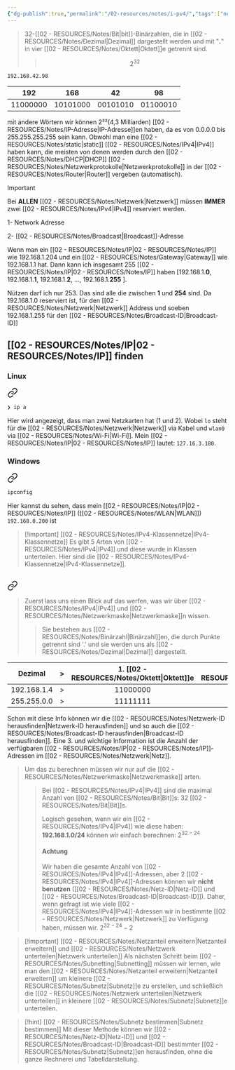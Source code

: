 ```yaml
---
{"dg-publish":true,"permalink":"/02-resources/notes/i-pv4/","tags":["netzwerk/ip/ipv4"],"noteIcon":"","updated":"2025-08-28T11:00:50.000+02:00"}
---
```


> 32-[[02 - RESOURCES/Notes/Bit\|bit]]-Binärzahlen, die in [[02 - RESOURCES/Notes/Dezimal\|Dezimal]] dargestellt werden und mit "**.**"  in vier [[02 - RESOURCES/Notes/Oktett\|Oktett]]e getrennt sind.  
>>$$2^{32}$$



	192.168.42.98

|   192    |   168    |    42    |    98    |
| :------: | :------: | :------: | :------: |
| 11000000 | 10101000 | 00101010 | 01100010 |

mit andere Wörtern wir können 2³²(4,3 Milliarden) [[02 - RESOURCES/Notes/IP-Adresse\|IP-Adresse]]en haben, da  es von 0.0.0.0 bis 255.255.255.255 sein kann.
Obwohl man eine [[02 - RESOURCES/Notes/static\|static]] [[02 - RESOURCES/Notes/IPv4\|IPv4]]  haben kann, die meisten von denen werden durch den  [[02 - RESOURCES/Notes/DHCP\|DHCP]] [[02 - RESOURCES/Notes/Netzwerkprotokolle\|Netzwerkprotokolle]] in der [[02 - RESOURCES/Notes/Router\|Router]] vergeben (automatisch).

>[!important] 
>Bei **ALLEN** [[02 - RESOURCES/Notes/Netzwerk\|Netzwerk]] müssen **IMMER** zwei [[02 - RESOURCES/Notes/IPv4\|IPv4]] reserviert werden.
>
>1- Network Adresse
>
>2- [[02 - RESOURCES/Notes/Broadcast\|Broadcast]]-Adresse

Wenn man ein [[02 - RESOURCES/Notes/IP\|02 - RESOURCES/Notes/IP]] wie 192.168.1.204 und ein [[02 - RESOURCES/Notes/Gateway\|Gateway]] wie 192.168.1.1 hat. Dann kann ich insgesamt 255 [[02 - RESOURCES/Notes/IP\|02 - RESOURCES/Notes/IP]] haben [192.168.1.**0**, 192.168.1.**1**, 192.168.1.**2**, ..., 192.168.1.**255** ]. 

Nützen darf ich nur 253. Das sind alle die zwischen **1** und  **254** sind. 
Da 192.168.1.0 reserviert ist, für den [[02 - RESOURCES/Notes/Netzwerk\|Netzwerk]] Address und soeben 192.168.1.255 für den [[02 - RESOURCES/Notes/Broadcast-ID\|Broadcast-ID]] 
## [[02 - RESOURCES/Notes/IP\|02 - RESOURCES/Notes/IP]] finden
### Linux

<div class="transclusion internal-embed is-loaded"><a class="markdown-embed-link" href="/02-resources/notes/ip/#d26d3a" aria-label="Open link"><svg xmlns="http://www.w3.org/2000/svg" width="24" height="24" viewBox="0 0 24 24" fill="none" stroke="currentColor" stroke-width="2" stroke-linecap="round" stroke-linejoin="round" class="svg-icon lucide-link"><path d="M10 13a5 5 0 0 0 7.54.54l3-3a5 5 0 0 0-7.07-7.07l-1.72 1.71"></path><path d="M14 11a5 5 0 0 0-7.54-.54l-3 3a5 5 0 0 0 7.07 7.07l1.71-1.71"></path></svg></a><div class="markdown-embed">



```bash
❯ ip a
```

</div></div>


Hier wird angezeigt, dass man zwei Netzkarten hat (1 und 2). Wobei `lo` steht für die [[02 - RESOURCES/Notes/Netzwerk\|Netzwerk]] via Kabel und `wlan0` via [[02 - RESOURCES/Notes/Wi-Fi\|Wi-Fi]]. 
Mein [[02 - RESOURCES/Notes/IP\|02 - RESOURCES/Notes/IP]] lautet: `127.16.3.180`.

### Windows

<div class="transclusion internal-embed is-loaded"><a class="markdown-embed-link" href="/02-resources/notes/ip/#0f192b" aria-label="Open link"><svg xmlns="http://www.w3.org/2000/svg" width="24" height="24" viewBox="0 0 24 24" fill="none" stroke="currentColor" stroke-width="2" stroke-linecap="round" stroke-linejoin="round" class="svg-icon lucide-link"><path d="M10 13a5 5 0 0 0 7.54.54l3-3a5 5 0 0 0-7.07-7.07l-1.72 1.71"></path><path d="M14 11a5 5 0 0 0-7.54-.54l-3 3a5 5 0 0 0 7.07 7.07l1.71-1.71"></path></svg></a><div class="markdown-embed">



```bash
ipconfig
```

</div></div>

Hier kannst du sehen, dass mein [[02 - RESOURCES/Notes/IP\|02 - RESOURCES/Notes/IP]] ([[02 - RESOURCES/Notes/WLAN\|WLAN]]) `192.168.0.200` ist

>[!important] [[02 - RESOURCES/Notes/IPv4-Klassennetze\|IPv4-Klassennetze]]
>Es gibt 5 Arten von [[02 - RESOURCES/Notes/IPv4\|IPv4]] und diese wurde in Klassen unterteilen.
>Hier sind die [[02 - RESOURCES/Notes/IPv4-Klassennetze\|IPv4-Klassennetze]].

## 
<div class="transclusion internal-embed is-loaded"><a class="markdown-embed-link" href="/02-resources/notes/subnetting-i-pv4/" aria-label="Open link"><svg xmlns="http://www.w3.org/2000/svg" width="24" height="24" viewBox="0 0 24 24" fill="none" stroke="currentColor" stroke-width="2" stroke-linecap="round" stroke-linejoin="round" class="svg-icon lucide-link"><path d="M10 13a5 5 0 0 0 7.54.54l3-3a5 5 0 0 0-7.07-7.07l-1.72 1.71"></path><path d="M14 11a5 5 0 0 0-7.54-.54l-3 3a5 5 0 0 0 7.07 7.07l1.71-1.71"></path></svg></a><div class="markdown-embed">




>Zuerst lass uns einen Blick auf das werfen, was wir über [[02 - RESOURCES/Notes/IPv4\|IPv4]] und [[02 - RESOURCES/Notes/Netzwerkmaske\|Netzwerkmaske]]n wissen. 
>>Sie bestehen aus [[02 - RESOURCES/Notes/Binärzahl\|Binärzahl]]en, die durch Punkte getrennt sind '.' und sie werden uns als [[02 - RESOURCES/Notes/Dezimal\|Dezimal]] dargestellt.

|   Dezimal   | >   | 1. [[02 - RESOURCES/Notes/Oktett\|Oktett]]e | 2. [[02 - RESOURCES/Notes/Oktett\|Oktett]]e | 3. [[02 - RESOURCES/Notes/Oktett\|Oktett]]e | 4. [[02 - RESOURCES/Notes/Oktett\|Oktett]]e |
| :---------: | --- | :------------: | :------------: | :------------: | -------------- |
| 192.168.1.4 | >   |    11000000    |    10101000    |    00000001    | 00000100       |
| 255.255.0.0 | >   |    11111111    |    11111111    |    00000000    | 00000000       |

Schon mit diese Info können wir die [[02 - RESOURCES/Notes/Netzwerk-ID herausfinden\|Netzwerk-ID herausfinden]] und so auch die [[02 - RESOURCES/Notes/Broadcast-ID herausfinden\|Broadcast-ID herausfinden]].
Eine 3. und wichtige Information ist die Anzahl der verfügbaren [[02 - RESOURCES/Notes/IP\|02 - RESOURCES/Notes/IP]]-Adressen im [[02 - RESOURCES/Notes/Netzwerk\|Netz]].

>Um das zu berechnen müssen wir nur auf die [[02 - RESOURCES/Notes/Netzwerkmaske\|Netzwerkmaske]] arten.
>>Bei [[02 - RESOURCES/Notes/IPv4\|IPv4]] sind die maximal Anzahl von [[02 - RESOURCES/Notes/Bit\|Bit]]s:  32 [[02 - RESOURCES/Notes/Bit\|Bit]]s.
>><style> .container {font-family: sans-serif; text-align: center;} .button-wrapper button {z-index: 1;height: 40px; width: 100px; margin: 10px;padding: 5px;} .excalidraw .App-menu_top .buttonList { display: flex;} .excalidraw-wrapper { height: 800px; margin: 50px; position: relative;} :root[dir="ltr"] .excalidraw .layer-ui__wrapper .zen-mode-transition.App-menu_bottom--transition-left {transform: none;} </style><script src="https://cdn.jsdelivr.net/npm/react@17/umd/react.production.min.js"></script><script src="https://cdn.jsdelivr.net/npm/react-dom@17/umd/react-dom.production.min.js"></script><script type="text/javascript" src="https://cdn.jsdelivr.net/npm/@excalidraw/excalidraw@0/dist/excalidraw.production.min.js"></script><div id="Subnetting_IPv4_2024-07-29_0920.35.excalidraw.md1"></div><script>(function(){const InitialData={"type":"excalidraw","version":2,"source":"https://github.com/zsviczian/obsidian-excalidraw-plugin/releases/tag/2.2.10","elements":[{"type":"text","version":100,"versionNonce":933466794,"index":"a0","isDeleted":false,"id":"Vz0eTwEF","fillStyle":"solid","strokeWidth":2,"strokeStyle":"solid","roughness":1,"opacity":100,"angle":0,"x":-173.4774359130859,"y":-362.2421875,"strokeColor":"#1e1e1e","backgroundColor":"transparent","width":475.47882080078125,"height":86.12839612469412,"seed":283250538,"groupIds":[],"frameId":null,"roundness":null,"boundElements":[{"id":"LKW6GZoL6RoA98fGlC2iu","type":"arrow"},{"id":"RlVnpwJ17yHemhTtC8yEr","type":"arrow"},{"id":"UoR7FcuvttxDdOytQwwDg","type":"arrow"},{"id":"J0oiBu0EhXhCe7ZVD74qi","type":"arrow"}],"updated":1722238086659,"link":null,"locked":false,"fontSize":68.90271689975529,"fontFamily":1,"text":"192.168.1.0/24","rawText":"192.168.1.0/24","textAlign":"left","verticalAlign":"top","containerId":null,"originalText":"192.168.1.0/24","autoResize":true,"lineHeight":1.25},{"type":"text","version":184,"versionNonce":233332534,"index":"a2","isDeleted":false,"id":"G2Cbo5ac","fillStyle":"solid","strokeWidth":2,"strokeStyle":"solid","roughness":1,"opacity":100,"angle":0,"x":-369.0799560546874,"y":-169.2421875,"strokeColor":"#1e1e1e","backgroundColor":"transparent","width":205.47991943359375,"height":54.99999999999999,"seed":813742890,"groupIds":[],"frameId":null,"roundness":null,"boundElements":[{"id":"LKW6GZoL6RoA98fGlC2iu","type":"arrow"}],"updated":1722237843040,"link":null,"locked":false,"fontSize":43.99999999999999,"fontFamily":1,"text":"11000000","rawText":"11000000","textAlign":"left","verticalAlign":"top","containerId":null,"originalText":"11000000","autoResize":true,"lineHeight":1.25},{"type":"text","version":184,"versionNonce":1154398442,"index":"a3","isDeleted":false,"id":"bPvQCxae","fillStyle":"solid","strokeWidth":2,"strokeStyle":"solid","roughness":1,"opacity":100,"angle":0,"x":-101,"y":-167.2421875,"strokeColor":"#1e1e1e","backgroundColor":"transparent","width":163.3151092529297,"height":47.999999999999986,"seed":1936249770,"groupIds":[],"frameId":null,"roundness":null,"boundElements":[{"id":"RlVnpwJ17yHemhTtC8yEr","type":"arrow"}],"updated":1722237853043,"link":null,"locked":false,"fontSize":38.39999999999999,"fontFamily":1,"text":"10101000","rawText":"10101000","textAlign":"left","verticalAlign":"top","containerId":null,"originalText":"10101000","autoResize":true,"lineHeight":1.25},{"type":"text","version":215,"versionNonce":414833898,"index":"a4","isDeleted":false,"id":"s40kUE6w","fillStyle":"solid","strokeWidth":2,"strokeStyle":"solid","roughness":1,"opacity":100,"angle":0,"x":133,"y":-167.2421875,"strokeColor":"#1e1e1e","backgroundColor":"transparent","width":166.85353088378906,"height":40.999999999999986,"seed":881101866,"groupIds":[],"frameId":null,"roundness":null,"boundElements":[{"id":"UoR7FcuvttxDdOytQwwDg","type":"arrow"}],"updated":1722237873668,"link":null,"locked":false,"fontSize":32.79999999999999,"fontFamily":1,"text":"00000001","rawText":"00000001","textAlign":"left","verticalAlign":"top","containerId":null,"originalText":"00000001","autoResize":true,"lineHeight":1.25},{"type":"text","version":188,"versionNonce":1884922154,"index":"a5","isDeleted":false,"id":"BfcDSt3M","fillStyle":"solid","strokeWidth":2,"strokeStyle":"solid","roughness":1,"opacity":100,"angle":0,"x":385,"y":-170.2421875,"strokeColor":"#1e1e1e","backgroundColor":"transparent","width":171.7247314453125,"height":39,"seed":1766209974,"groupIds":[],"frameId":null,"roundness":null,"boundElements":[{"id":"J0oiBu0EhXhCe7ZVD74qi","type":"arrow"}],"updated":1722237892393,"link":null,"locked":false,"fontSize":31.2,"fontFamily":1,"text":"00000000","rawText":"00000000","textAlign":"left","verticalAlign":"top","containerId":null,"originalText":"00000000","autoResize":true,"lineHeight":1.25},{"type":"arrow","version":415,"versionNonce":1920448106,"index":"a6","isDeleted":false,"id":"LKW6GZoL6RoA98fGlC2iu","fillStyle":"solid","strokeWidth":2,"strokeStyle":"solid","roughness":1,"opacity":100,"angle":0,"x":-112.00000000000007,"y":-260.2421875,"strokeColor":"#1e1e1e","backgroundColor":"transparent","width":123.54924427949116,"height":76,"seed":140652202,"groupIds":[],"frameId":null,"roundness":{"type":2},"boundElements":[],"updated":1722242480449,"link":null,"locked":false,"startBinding":{"elementId":"Vz0eTwEF","focus":-0.007629631181537228,"gap":15.871603875305908},"endBinding":{"elementId":"G2Cbo5ac","focus":-0.05561137932715637,"gap":15},"lastCommittedPoint":null,"startArrowhead":null,"endArrowhead":"arrow","points":[[0,0],[-78.99999999999993,26],[-123.54924427949116,76]]},{"type":"arrow","version":49,"versionNonce":274244586,"index":"a8","isDeleted":false,"id":"RlVnpwJ17yHemhTtC8yEr","fillStyle":"solid","strokeWidth":2,"strokeStyle":"solid","roughness":1,"opacity":100,"angle":0,"x":13,"y":-260.2421875,"strokeColor":"#1e1e1e","backgroundColor":"transparent","width":29,"height":84,"seed":1378928554,"groupIds":[],"frameId":null,"roundness":{"type":2},"boundElements":[],"updated":1722242480449,"link":null,"locked":false,"startBinding":{"elementId":"Vz0eTwEF","focus":0.12238423115551146,"gap":15.871603875305908},"endBinding":{"elementId":"bPvQCxae","focus":-0.08950543900269438,"gap":9.000000000000007},"lastCommittedPoint":null,"startArrowhead":null,"endArrowhead":"arrow","points":[[0,0],[-29,84]]},{"type":"arrow","version":120,"versionNonce":1778135402,"index":"a9","isDeleted":false,"id":"UoR7FcuvttxDdOytQwwDg","fillStyle":"solid","strokeWidth":2,"strokeStyle":"solid","roughness":1,"opacity":100,"angle":0,"x":108.99999999999997,"y":-260.2421875,"strokeColor":"#1e1e1e","backgroundColor":"transparent","width":100.0067790679453,"height":80,"seed":2047235178,"groupIds":[],"frameId":null,"roundness":{"type":2},"boundElements":[],"updated":1722242480449,"link":null,"locked":false,"startBinding":{"elementId":"Vz0eTwEF","focus":0.3510833032094752,"gap":15.871603875305908},"endBinding":{"elementId":"s40kUE6w","focus":0.0639842008470133,"gap":13.000000000000007},"lastCommittedPoint":null,"startArrowhead":null,"endArrowhead":"arrow","points":[[0,0],[79.00000000000003,27],[100.0067790679453,80]]},{"type":"arrow","version":168,"versionNonce":658136810,"index":"aA","isDeleted":false,"id":"J0oiBu0EhXhCe7ZVD74qi","fillStyle":"solid","strokeWidth":2,"strokeStyle":"solid","roughness":1,"opacity":100,"angle":0,"x":169.0000000000001,"y":-265.2421875,"strokeColor":"#1e1e1e","backgroundColor":"transparent","width":285.6600608224883,"height":84,"seed":620132406,"groupIds":[],"frameId":null,"roundness":{"type":2},"boundElements":[],"updated":1722242480449,"link":null,"locked":false,"startBinding":{"elementId":"Vz0eTwEF","focus":0.8194920109882059,"gap":10.871603875305908},"endBinding":{"elementId":"BfcDSt3M","focus":0.03593220944871933,"gap":11},"lastCommittedPoint":null,"startArrowhead":null,"endArrowhead":"arrow","points":[[0,0],[240.9999999999999,15],[285.6600608224883,84]]},{"type":"freedraw","version":502,"versionNonce":976400822,"index":"aC","isDeleted":false,"id":"blAbhGdWoW2vk7QbpcRn-","fillStyle":"solid","strokeWidth":2,"strokeStyle":"solid","roughness":1,"opacity":100,"angle":3.1467053909950877,"x":-197.8943648772156,"y":-448.3914864017627,"strokeColor":"#1e1e1e","backgroundColor":"transparent","width":377.59506844996815,"height":135,"seed":711011958,"groupIds":[],"frameId":null,"roundness":null,"boundElements":[],"updated":1722238338332,"link":null,"locked":false,"points":[[0,0],[0.3880730405446744,0],[0.7761460810893488,2],[1.9403652027233722,5],[3.8807304054467444,11],[6.20916864871479,17],[10.089899054161533,24],[12.806410337974256,29],[15.522921621786978,33],[19.015578986689047,37],[25.224747635403833,41],[29.493551081395253,45],[32.98620844629732,47],[34.53850060847602,48],[38.03115797337809,49],[44.24032662209289,50],[48.89720310862898,51],[53.16600655462039,51],[57.82288304115647,51],[65.1962708115053,51],[70.62929337913073,51],[74.89809682512217,51],[78.39075419002423,50],[83.82377675764967,47],[85.37606891982836,47],[88.86872628473044,46],[93.91367581181119,45],[98.5705522983473,44],[109.43659743359818,44],[112.54118175795556,44],[115.64576608231295,43],[121.07878864993842,43],[125.73566513647451,43],[132.72097986627864,43],[136.98978331227005,43],[138.93014851499342,43],[143.58702500152953,43],[149.02004756915494,43],[156.78150838004845,43],[161.43838486658453,43],[164.15489615039726,43],[166.09526135312063,43],[168.81177263693334,43],[171.1402108802014,44],[173.46864912346945,45],[175.7970873667375,47],[176.96130648837155,48],[180.4539638532736,51],[182.39432905599696,52],[184.33469425872033,54],[186.66313250198837,55],[188.60349770471177,57],[189.76771682634575,59],[190.9319359479798,61],[191.70808202906915,62],[193.26037419124788,65],[194.0365202723372,66],[195.2007393939712,69],[195.97688547506058,70],[196.75303155614992,72],[198.30532371832862,76],[199.46954283996263,78],[200.245688921052,81],[201.409908042686,84],[202.18605412377536,86],[202.9622002048647,88],[202.9622002048647,89],[203.35027324540937,91],[203.73834628595404,92],[203.73834628595404,93],[204.1264193264987,94],[204.1264193264987,95],[204.1264193264987,92],[204.1264193264987,83],[204.51449236704343,79],[205.29063844813277,70],[207.23100365085614,61],[209.1713688535795,57],[212.27595317793688,54],[216.15668358338365,49],[221.97777919155374,45],[227.79887479972385,42],[237.11262777279603,40],[242.93372338096617,38],[247.20252682695758,35],[251.8594033134937,33],[254.18784155676173,32],[262.3373754081999,30],[267.7703979758253,30],[273.59149358399543,30],[279.8006622327102,30],[287.5621230436037,30],[291.44285344905046,30],[296.09972993558654,30],[305.41348290865875,30],[313.1749437195522,30],[320.548331489901,30],[322.87676973316906,30],[327.92171926024986,31],[332.9666687873306,33],[334.1308879089646,33],[336.4593261522327,33],[338.3996913549561,33],[340.3400565576794,33],[343.8327139225815,33],[347.32537128748356,33],[351.2061016929303,33],[355.08683209837704,33],[356.25105122001105,32],[358.9675625038238,31],[360.13178162545785,29],[361.29600074709185,27],[364.0125120309046,24],[365.56480419308326,22],[367.89324243635133,19],[369.44553459853,17],[371.3858998012534,12],[372.5501189228874,10],[373.7143380445214,7],[374.1024110850661,6],[374.8785571661554,4],[376.0427762877895,-1],[376.8189223688788,-5],[377.20699540942354,-9],[377.59506844996815,-13],[377.59506844996815,-17],[377.59506844996815,-21],[377.59506844996815,-23],[377.59506844996815,-25],[377.59506844996815,-27],[377.59506844996815,-29],[377.59506844996815,-30],[377.20699540942354,-31],[376.8189223688788,-33],[376.8189223688788,-34],[376.4308493283341,-36],[376.4308493283341,-38],[376.0427762877895,-39],[375.65470324724475,-40],[375.65470324724475,-40]],"lastCommittedPoint":null,"simulatePressure":true,"pressures":[]},{"type":"text","version":226,"versionNonce":337435894,"index":"aD","isDeleted":false,"id":"XOlO83am","fillStyle":"solid","strokeWidth":2,"strokeStyle":"solid","roughness":1,"opacity":100,"angle":0,"x":-70.35885167464119,"y":-541.419220992823,"strokeColor":"#1e1e1e","backgroundColor":"transparent","width":78.93994140625,"height":25,"seed":615316074,"groupIds":[],"frameId":null,"roundness":null,"boundElements":[],"updated":1722238340501,"link":null,"locked":false,"fontSize":20,"fontFamily":1,"text":"32 Bits","rawText":"32 Bits","textAlign":"left","verticalAlign":"top","containerId":null,"originalText":"32 Bits","autoResize":true,"lineHeight":1.25},{"type":"text","version":324,"versionNonce":725728118,"index":"aF","isDeleted":false,"id":"XYn3k9AP","fillStyle":"solid","strokeWidth":2,"strokeStyle":"solid","roughness":1,"opacity":100,"angle":0,"x":-358.89785445363907,"y":-70.42639802631584,"strokeColor":"#1e1e1e","backgroundColor":"transparent","width":175.6512451171875,"height":38.74995147145622,"seed":1450591338,"groupIds":[],"frameId":null,"roundness":null,"boundElements":[],"updated":1722238035107,"link":null,"locked":false,"fontSize":30.999961177164977,"fontFamily":1,"text":"1 1 1 1 1 1 1 1","rawText":"1 1 1 1 1 1 1 1","textAlign":"left","verticalAlign":"top","containerId":null,"originalText":"1 1 1 1 1 1 1 1","autoResize":true,"lineHeight":1.25},{"type":"text","version":221,"versionNonce":824986614,"index":"aU","isDeleted":false,"id":"E5EK3gNz","fillStyle":"solid","strokeWidth":2,"strokeStyle":"solid","roughness":1,"opacity":100,"angle":0,"x":394.82184480365936,"y":-83.47902960526312,"strokeColor":"#1e1e1e","backgroundColor":"transparent","width":171.7247314453125,"height":39,"seed":1356366698,"groupIds":[],"frameId":null,"roundness":null,"boundElements":[],"updated":1722238047528,"link":null,"locked":false,"fontSize":31.2,"fontFamily":1,"text":"00000000","rawText":"00000000","textAlign":"left","verticalAlign":"top","containerId":null,"originalText":"00000000","autoResize":true,"lineHeight":1.25},{"type":"text","version":352,"versionNonce":1368935862,"index":"aZ","isDeleted":false,"id":"91v5TGBZ","fillStyle":"solid","strokeWidth":2,"strokeStyle":"solid","roughness":1,"opacity":100,"angle":0,"x":-112.43282599198187,"y":-71.77505797257034,"strokeColor":"#1e1e1e","backgroundColor":"transparent","width":175.6512451171875,"height":38.74995147145622,"seed":1990310262,"groupIds":[],"frameId":null,"roundness":null,"boundElements":[],"updated":1722238040845,"link":null,"locked":false,"fontSize":30.999961177164977,"fontFamily":1,"text":"1 1 1 1 1 1 1 1","rawText":"1 1 1 1 1 1 1 1","textAlign":"left","verticalAlign":"top","containerId":null,"originalText":"1 1 1 1 1 1 1 1","autoResize":true,"lineHeight":1.25},{"type":"text","version":358,"versionNonce":740139114,"index":"ae","isDeleted":false,"id":"houQX8Fa","fillStyle":"solid","strokeWidth":2,"strokeStyle":"solid","roughness":1,"opacity":100,"angle":0,"x":124.40927927117605,"y":-77.03821586730697,"strokeColor":"#1e1e1e","backgroundColor":"transparent","width":175.6512451171875,"height":38.74995147145622,"seed":36802602,"groupIds":[],"frameId":null,"roundness":null,"boundElements":[],"updated":1722238044496,"link":null,"locked":false,"fontSize":30.999961177164977,"fontFamily":1,"text":"1 1 1 1 1 1 1 1","rawText":"1 1 1 1 1 1 1 1","textAlign":"left","verticalAlign":"top","containerId":null,"originalText":"1 1 1 1 1 1 1 1","autoResize":true,"lineHeight":1.25},{"type":"line","version":1434,"versionNonce":809880234,"index":"an","isDeleted":false,"id":"3JUyKZmCfSpGYMq6P1AjM","fillStyle":"solid","strokeWidth":2,"strokeStyle":"solid","roughness":1,"opacity":100,"angle":0,"x":312.26315789473665,"y":-328.1895559210526,"strokeColor":"#1e1e1e","backgroundColor":"transparent","width":272.63157894736855,"height":244.21052631578937,"seed":1384846442,"groupIds":[],"frameId":null,"roundness":{"type":2},"boundElements":[],"updated":1722238231277,"link":null,"locked":false,"startBinding":null,"endBinding":null,"lastCommittedPoint":null,"startArrowhead":null,"endArrowhead":null,"points":[[0,0],[272.63157894736855,27.36842105263156],[249.47368421052647,244.21052631578937]]},{"type":"ellipse","version":262,"versionNonce":712804854,"index":"ao","isDeleted":false,"id":"eXe6rUoOWGYn7Xn63ir4C","fillStyle":"solid","strokeWidth":1,"strokeStyle":"solid","roughness":1,"opacity":100,"angle":0,"x":-393.0000000000001,"y":-122.92639802631584,"strokeColor":"#1e1e1e","backgroundColor":"transparent","width":978.9473684210527,"height":118.9473684210526,"seed":749231338,"groupIds":[],"frameId":null,"roundness":{"type":2},"boundElements":[],"updated":1722238251586,"link":null,"locked":false},{"type":"freedraw","version":136,"versionNonce":1024283638,"index":"ap","isDeleted":false,"id":"_B4j5Yvr421iifahQRNEN","fillStyle":"solid","strokeWidth":1,"strokeStyle":"solid","roughness":1,"opacity":100,"angle":0,"x":-364.57894736842115,"y":26.54728618421052,"strokeColor":"#1e1e1e","backgroundColor":"transparent","width":709.4736842105264,"height":91.57894736842104,"seed":1443824758,"groupIds":[],"frameId":null,"roundness":null,"boundElements":[],"updated":1722238271766,"link":null,"locked":false,"points":[[0,0],[1.0526315789472847,0],[2.105263157894683,3.157894736842195],[5.263157894736764,6.315789473684276],[5.263157894736764,8.42105263157896],[8.42105263157896,11.57894736842104],[11.57894736842104,14.736842105263236],[14.736842105263122,16.84210526315792],[17.894736842105203,18.947368421052715],[23.15789473684208,22.105263157894797],[30.526315789473642,26.315789473684276],[37.8947368421052,29.473684210526358],[47.36842105263156,32.63157894736844],[55.78947368421052,34.736842105263236],[66.31578947368416,37.89473684210532],[74.73684210526312,38.947368421052715],[82.10526315789468,41.0526315789474],[96.84210526315792,43.157894736842195],[106.31578947368416,44.21052631578948],[115.78947368421052,45.26315789473688],[120,46.315789473684276],[131.57894736842104,48.42105263157896],[141.0526315789474,49.47368421052636],[149.47368421052624,49.47368421052636],[157.8947368421052,49.47368421052636],[165.26315789473688,49.47368421052636],[177.8947368421052,49.47368421052636],[186.31578947368416,49.47368421052636],[194.73684210526312,49.47368421052636],[203.15789473684208,49.47368421052636],[214.73684210526312,49.47368421052636],[218.9473684210526,49.47368421052636],[226.31578947368416,49.47368421052636],[233.68421052631572,49.47368421052636],[240,49.47368421052636],[251.57894736842104,49.47368421052636],[258.9473684210526,49.47368421052636],[266.31578947368416,49.47368421052636],[275.7894736842105,49.47368421052636],[288.42105263157896,50.526315789473756],[302.1052631578947,51.57894736842104],[311.57894736842104,52.63157894736844],[316.8421052631579,53.68421052631584],[323.1578947368421,54.736842105263236],[331.57894736842104,55.78947368421052],[335.7894736842105,56.84210526315792],[340,56.84210526315792],[344.2105263157895,58.947368421052715],[353.6842105263157,61.0526315789474],[358.9473684210526,63.157894736842195],[366.31578947368416,65.26315789473688],[372.63157894736844,66.31578947368428],[378.9473684210526,68.42105263157896],[384.2105263157895,70.52631578947376],[388.42105263157896,72.63157894736844],[392.63157894736844,73.68421052631584],[394.7368421052631,74.73684210526324],[396.8421052631579,75.78947368421052],[397.8947368421052,76.84210526315792],[398.9473684210526,78.94736842105272],[401.0526315789474,80],[403.1578947368421,82.1052631578948],[405.2631578947369,86.31578947368428],[405.2631578947369,87.36842105263156],[406.31578947368416,88.42105263157896],[406.31578947368416,89.47368421052636],[407.36842105263156,90.52631578947376],[407.36842105263156,91.57894736842104],[408.42105263157896,90.52631578947376],[409.47368421052636,87.36842105263156],[410.52631578947364,86.31578947368428],[413.68421052631584,82.1052631578948],[416.8421052631579,78.94736842105272],[421.0526315789474,75.78947368421052],[426.31578947368416,71.57894736842104],[429.47368421052636,70.52631578947376],[434.7368421052631,68.42105263157896],[440,66.31578947368428],[448.42105263157896,64.21052631578948],[454.7368421052631,62.1052631578948],[461.0526315789474,62.1052631578948],[463.1578947368421,61.0526315789474],[468.42105263157896,60],[476.8421052631578,60],[483.1578947368422,60],[490.52631578947364,60],[496.8421052631578,60],[507.36842105263156,60],[512.6315789473684,60],[517.8947368421053,60],[524.2105263157895,60],[528.4210526315788,60],[531.5789473684212,60],[535.7894736842105,60],[541.0526315789474,60],[548.4210526315788,60],[553.6842105263157,60],[558.9473684210526,60],[565.2631578947368,60],[573.6842105263157,60],[581.0526315789474,60],[595.7894736842105,61.0526315789474],[603.1578947368422,61.0526315789474],[607.3684210526316,61.0526315789474],[616.8421052631578,61.0526315789474],[624.2105263157895,61.0526315789474],[631.5789473684212,61.0526315789474],[638.9473684210526,61.0526315789474],[645.2631578947368,61.0526315789474],[652.6315789473684,61.0526315789474],[668.4210526315788,58.947368421052715],[676.8421052631578,55.78947368421052],[685.2631578947368,53.68421052631584],[695.7894736842105,48.42105263157896],[698.9473684210526,47.36842105263156],[703.1578947368422,45.26315789473688],[706.3157894736843,43.157894736842195],[707.3684210526316,41.0526315789474],[707.3684210526316,38.947368421052715],[709.4736842105264,36.84210526315792],[709.4736842105264,34.736842105263236],[709.4736842105264,33.68421052631584],[709.4736842105264,32.63157894736844],[709.4736842105264,31.57894736842104],[709.4736842105264,29.473684210526358],[709.4736842105264,28.42105263157896],[709.4736842105264,27.36842105263156],[709.4736842105264,26.315789473684276],[709.4736842105264,25.263157894736878],[709.4736842105264,24.21052631578948],[709.4736842105264,22.105263157894797],[709.4736842105264,21.0526315789474],[708.4210526315788,21.0526315789474],[708.4210526315788,21.0526315789474]],"lastCommittedPoint":null,"simulatePressure":true,"pressures":[]},{"type":"text","version":36,"versionNonce":469962474,"index":"aq","isDeleted":false,"id":"7hrWpp2F","fillStyle":"solid","strokeWidth":1,"strokeStyle":"solid","roughness":1,"opacity":100,"angle":0,"x":4.894736842105203,"y":129.7051809210526,"strokeColor":"#1e1e1e","backgroundColor":"transparent","width":68.11993408203125,"height":25,"seed":1764064234,"groupIds":[],"frameId":null,"roundness":null,"boundElements":[],"updated":1722238283413,"link":null,"locked":false,"fontSize":20,"fontFamily":1,"text":"24Bits","rawText":"24Bits","textAlign":"left","verticalAlign":"top","containerId":null,"originalText":"24Bits","autoResize":true,"lineHeight":1.25}],"appState":{"theme":"dark","viewBackgroundColor":"#ffffff","currentItemStrokeColor":"#1e1e1e","currentItemBackgroundColor":"transparent","currentItemFillStyle":"solid","currentItemStrokeWidth":1,"currentItemStrokeStyle":"solid","currentItemRoughness":1,"currentItemOpacity":100,"currentItemFontFamily":1,"currentItemFontSize":20,"currentItemTextAlign":"left","currentItemStartArrowhead":null,"currentItemEndArrowhead":"arrow","scrollX":643.9064624655447,"scrollY":803.7114080152421,"zoom":{"value":1},"currentItemRoundness":"round","gridSize":null,"gridColor":{"Bold":"#C9C9C9FF","Regular":"#EDEDEDFF"},"currentStrokeOptions":null,"previousGridSize":null,"frameRendering":{"enabled":true,"clip":true,"name":true,"outline":true},"objectsSnapModeEnabled":false},"files":{}};InitialData.scrollToContent=true;App=()=>{const e=React.useRef(null),t=React.useRef(null),[n,i]=React.useState({width:void 0,height:void 0});return React.useEffect(()=>{i({width:t.current.getBoundingClientRect().width,height:t.current.getBoundingClientRect().height});const e=()=>{i({width:t.current.getBoundingClientRect().width,height:t.current.getBoundingClientRect().height})};return window.addEventListener("resize",e),()=>window.removeEventListener("resize",e)},[t]),React.createElement(React.Fragment,null,React.createElement("div",{className:"excalidraw-wrapper",ref:t},React.createElement(ExcalidrawLib.Excalidraw,{ref:e,width:n.width,height:n.height,initialData:InitialData,viewModeEnabled:!0,zenModeEnabled:!0,gridModeEnabled:!1})))},excalidrawWrapper=document.getElementById("Subnetting_IPv4_2024-07-29_0920.35.excalidraw.md1");ReactDOM.render(React.createElement(App),excalidrawWrapper);})();</script>
>>Logisch gesehen, wenn  wir ein [[02 - RESOURCES/Notes/IPv4\|IPv4]] wie diese haben: **192.168.1.0/24** können wir einfach berechnen:
>>$2^{32-24}$
>>#### Achtung
>>Wir haben die gesamte Anzahl von [[02 - RESOURCES/Notes/IPv4\|IPv4]]-Adressen, aber 2 [[02 - RESOURCES/Notes/IPv4\|IPv4]]-Adressen können wir **nicht benutzen** ([[02 - RESOURCES/Notes/Netz-ID\|Netz-ID]] und [[02 - RESOURCES/Notes/Broadcast-ID\|Broadcast-ID]]). 
>>Daher, wenn gefragt ist wie viele [[02 - RESOURCES/Notes/IPv4\|IPv4]]-Adressen wir in bestimmte [[02 - RESOURCES/Notes/Netzwerk\|Netzwerk]] zu Verfügung haben, müssen wir.
>>$2^{32-24}-2$



>[!important] [[02 - RESOURCES/Notes/Netzanteil erweitern\|Netzanteil erweitern]] und [[02 - RESOURCES/Notes/Netzwerk unterteilen\|Netzwerk unterteilen]]
Als nächsten Schritt beim [[02 - RESOURCES/Notes/Subnetting\|Subnetting]] müssen wir lernen, wie man den [[02 - RESOURCES/Notes/Netzanteil erweitern\|Netzanteil erweitern]] um kleinere [[02 - RESOURCES/Notes/Subnetz\|Subnetz]]e zu erstellen, und schließlich die [[02 - RESOURCES/Notes/Netzwerk unterteilen\|Netzwerk unterteilen]] in kleinere [[02 - RESOURCES/Notes/Subnetz\|Subnetz]]e unterteilen.


>[!hint] [[02 - RESOURCES/Notes/Subnetz bestimmen\|Subnetz bestimmen]]
>Mit dieser Methode können wir [[02 - RESOURCES/Notes/Netz-ID\|Netz-ID]] und [[02 - RESOURCES/Notes/Broadcast-ID\|Broadcast-ID]] bestimmter  [[02 - RESOURCES/Notes/Subnetz\|Subnetz]]en herausfinden, ohne die ganze Rechnerei und Tabelldarstellung.

</div></div>


